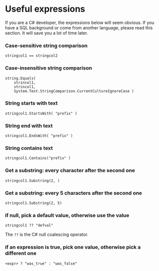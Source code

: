 # Useful expressions

If you are a C# developer, the expressions below will seem obvious. If you have a SQL background or come from another language, please read this section. It will save you a lot of time later.


### Case-sensitive string comparison

```
stringcol1 == stringcol2
```

### Case-insensitive string comparison

```
string.Equals(
    strincol1, 
    strincol1, 
    System.Text.StringComparison.CurrentCultureIgnoreCase )
```

### String starts with text

```
stringcol1.StartsWith( "prefix" )
```

### String end with text

```
stringcol1.EndsWith( "prefix" )
```

### String contains text

```
stringcol1.Contains("prefix" )
```

### Get a substring: every character after the second one

```
stringcol1.Substring(2, )
```

### Get a substring: every 5 characters after the second one

```
stringcol1.Substring(2, 5)
```

### if null, pick a default value, otherwise use the value

```
stringcol1 ?? "defval"
```

The `??` is the C# null coalescing operator.

### if an expression is true, pick one value, otherwise pick a different one

```
<expr> ? "was_true" : "was_false"
```































